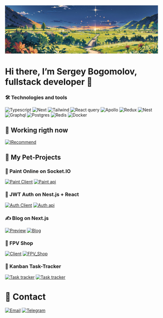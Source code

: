 ![Header](https://github.com/SergeyBogomolovv/sergeybogomolovv/blob/main/assets/bg.png?raw=true)

# Hi there, I’m Sergey Bogomolov, fullstack developer 👋

### 🛠️ Technologies and tools
![Typescript](https://img.shields.io/badge/Typescript-black?style=for-the-badge&logo=typescript)
![Next](https://img.shields.io/badge/Next.js-black?style=for-the-badge&logo=next.js)
![Tailwind](https://img.shields.io/badge/tailwindcss-black?style=for-the-badge&logo=tailwindcss)
![React query](https://img.shields.io/badge/react_query-black?style=for-the-badge&logo=reactquery)
![Apollo](https://img.shields.io/badge/apollo-black?style=for-the-badge&logo=apollographql)
![Redux](https://img.shields.io/badge/redux_toolkit-black?style=for-the-badge&logo=redux)
![Nest](https://img.shields.io/badge/nest.js-black?style=for-the-badge&logo=nestjs)
![Graphql](https://img.shields.io/badge/graphql-black?style=for-the-badge&logo=graphql)
![Postgres](https://img.shields.io/badge/postgres-black?style=for-the-badge&logo=postgresql)
![Redis](https://img.shields.io/badge/redis-black?style=for-the-badge&logo=redis)
![Docker](https://img.shields.io/badge/Docker-black?style=for-the-badge&logo=docker)

## 🎯 Working rigth now
[![IRecommend](https://img.shields.io/badge/IRecommend-3246a8?style=for-the-badge&logo=nestjs)](https://github.com/SergeyBogomolovv/irecommend)

## 👀 My Pet-Projects

### 🎨 Paint Online on Socket.IO

[![Paint Client](https://img.shields.io/badge/client-665032?style=for-the-badge&logo=socket.io)](https://github.com/SergeyBogomolovv/paint-online)
[![Paint api](https://img.shields.io/badge/server-692e2f?style=for-the-badge&logo=nestjs)](https://github.com/SergeyBogomolovv/paint-online-server)

### 🔐 JWT Auth on Nest.js + React

[![Auth Client](https://img.shields.io/badge/Auth_Client-4e6891?style=for-the-badge&logo=react)](https://github.com/SergeyBogomolovv/Auth-client)
[![Auth api](https://img.shields.io/badge/Auth_API-56377d?style=for-the-badge&logo=nestjs)](https://github.com/SergeyBogomolovv/nest-auth)

### ✍️ Blog on Next.js

[![Preview](https://img.shields.io/badge/Preview-black?style=for-the-badge&logo=next.js)](https://next-blog-xhr.vercel.app)
[![Blog](https://img.shields.io/badge/Repo-grey?style=for-the-badge&logo=github)](https://github.com/SergeyBogomolovv/next-blog)

### 🛒 FPV Shop

[![Client](https://img.shields.io/badge/Client-325c45?style=for-the-badge&logo=react)](https://github.com/SergeyBogomolovv/fpv-shop-front)
[![FPV_Shop](https://img.shields.io/badge/server-325c45?style=for-the-badge&logo=express)](https://github.com/SergeyBogomolovv/fpv-shop-server)

### 📝 Kanban Task-Tracker

[![Task tracker](https://img.shields.io/badge/preview-black?style=for-the-badge&logo=react)](https://task-tracker-iota-flax.vercel.app/)
[![Task tracker](https://img.shields.io/badge/Repo-grey?style=for-the-badge&logo=github)](https://github.com/SergeyBogomolovv/KanBan-TaskTracker)

# 📱 Contact

<a href='mailto:bogomolovs693@gmail.com'>![Email](https://img.shields.io/badge/email-black?style=for-the-badge&logo=gmail)</a>
[![Telegram](https://img.shields.io/badge/Telegram-black?style=for-the-badge&logo=telegram)](https://telegram.me/grekassoq)
